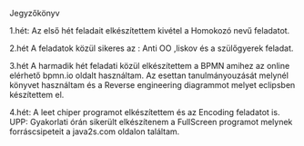 Jegyzőkönyv



1.hét: Az első hét feladait elkészítettem kivétel a Homokozó nevű feladatot.

2.hét A feladatok közül sikeres az : Anti OO ,liskov és a szülőgyerek feladat.

3.hét A harmadik hét feladati közül elkészítettem a BPMN amihez az online elérhető bpmn.io oldalt használtam. Az esettan tanulmányouzását melynél könyvet használtam és a Reverse engineering diagrammot melyet eclipsben készítettem el.

4.hét: A leet chiper programot elkészítettem és az Encoding feladatot is. UPP: Gyakorlati órán sikerült elkészítenem a FullScreen programot melynek forráscsipeteit a java2s.com oldalon találtam.
